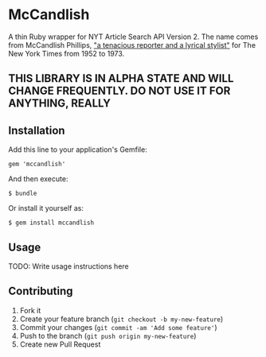 # McCandlish

A thin Ruby wrapper for NYT Article Search API Version 2. The name comes from McCandlish Phillips, ["a tenacious reporter and a lyrical stylist"](http://www.nytimes.com/2013/04/10/business/media/mccandlish-phillips-times-reporter-dies-at-85.html?pagewanted=all) for The New York Times from 1952 to 1973.

## THIS LIBRARY IS IN ALPHA STATE AND WILL CHANGE FREQUENTLY. DO NOT USE IT FOR ANYTHING, REALLY ##

## Installation

Add this line to your application's Gemfile:

    gem 'mccandlish'

And then execute:

    $ bundle

Or install it yourself as:

    $ gem install mccandlish

## Usage

TODO: Write usage instructions here

## Contributing

1. Fork it
2. Create your feature branch (`git checkout -b my-new-feature`)
3. Commit your changes (`git commit -am 'Add some feature'`)
4. Push to the branch (`git push origin my-new-feature`)
5. Create new Pull Request
